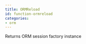```yaml
---
title: ORMReload
id: function-ormreload
categories:
- orm
---
```


Returns ORM session factory instance
